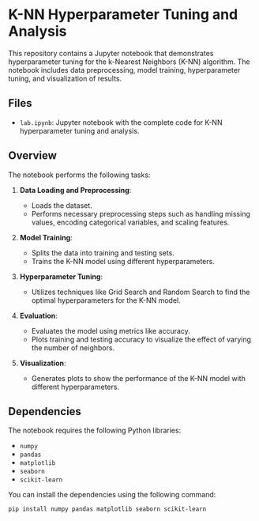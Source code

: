 # K-NN Hyperparameter Tuning and Analysis

This repository contains a Jupyter notebook that demonstrates hyperparameter tuning for the k-Nearest Neighbors (K-NN) algorithm. The notebook includes data preprocessing, model training, hyperparameter tuning, and visualization of results.

## Files

- `lab.ipynb`: Jupyter notebook with the complete code for K-NN hyperparameter tuning and analysis.

## Overview

The notebook performs the following tasks:

1. **Data Loading and Preprocessing**: 
   - Loads the dataset.
   - Performs necessary preprocessing steps such as handling missing values, encoding categorical variables, and scaling features.

2. **Model Training**:
   - Splits the data into training and testing sets.
   - Trains the K-NN model using different hyperparameters.

3. **Hyperparameter Tuning**:
   - Utilizes techniques like Grid Search and Random Search to find the optimal hyperparameters for the K-NN model.

4. **Evaluation**:
   - Evaluates the model using metrics like accuracy.
   - Plots training and testing accuracy to visualize the effect of varying the number of neighbors.

5. **Visualization**:
   - Generates plots to show the performance of the K-NN model with different hyperparameters.

## Dependencies

The notebook requires the following Python libraries:

- `numpy`
- `pandas`
- `matplotlib`
- `seaborn`
- `scikit-learn`

You can install the dependencies using the following command:

```bash
pip install numpy pandas matplotlib seaborn scikit-learn
